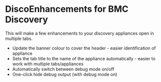 # DiscoEnhancements for BMC Discovery

This will make a few enhancements to your discovery appliances open in multiple tabs.

* Update the banner colour to cover the header - easier identification of appliance
* Sets the tab title to the name of the appliance automatically - easier to work with multiple tabs/appliances
* Automatically switch between debug mode on/off
* One-click hide debug output (with debug mode on)